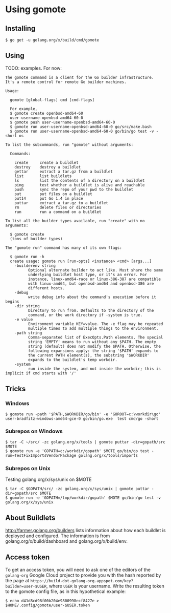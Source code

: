 # Using gomote

## Installing

```
$ go get -u golang.org/x/build/cmd/gomote
```

## Using

TODO: examples. For now:

```
The gomote command is a client for the Go builder infrastructure.  
It's a remote control for remote Go builder machines.  
  
Usage:  
  
  gomote [global-flags] cmd [cmd-flags]  
  
  For example,  
  $ gomote create openbsd-amd64-60  
  user-username-openbsd-amd64-60-0  
  $ gomote push user-username-openbsd-amd64-60-0  
  $ gomote run user-username-openbsd-amd64-60-0 go/src/make.bash  
  $ gomote run user-username-openbsd-amd64-60-0 go/bin/go test -v -short os  
  
To list the subcommands, run "gomote" without arguments:  
  
  Commands:  
  
    create     create a buildlet  
    destroy    destroy a buildlet  
    gettar     extract a tar.gz from a buildlet  
    list       list buildlets  
    ls         list the contents of a directory on a buildlet  
    ping       test whether a buildlet is alive and reachable  
    push       sync the repo of your pwd to the buildlet  
    put        put files on a buildlet  
    put14      put Go 1.4 in place  
    puttar     extract a tar.gz to a buildlet  
    rm         delete files or directories  
    run        run a command on a buildlet  
  
To list all the builder types available, run "create" with no arguments:  
  
  $ gomote create  
  (tons of builder types)  
  
The "gomote run" command has many of its own flags:  
  
  $ gomote run -h  
  create usage: gomote run [run-opts] <instance> <cmd> [args...]  
    -builderenv string  
          Optional alternate builder to act like. Must share the same  
          underlying buildlet host type, or it's an error. For  
          instance, linux-amd64-race or linux-386-387 are compatible  
          with linux-amd64, but openbsd-amd64 and openbsd-386 are  
          different hosts.  
    -debug  
          write debug info about the command's execution before it begins  
    -dir string  
          Directory to run from. Defaults to the directory of the  
          command, or the work directory if -system is true.  
    -e value  
          Environment variable KEY=value. The -e flag may be repeated  
          multiple times to add multiple things to the environment.  
    -path string  
          Comma-separated list of ExecOpts.Path elements. The special  
          string 'EMPTY' means to run without any $PATH. The empty  
          string (default) does not modify the $PATH. Otherwise, the  
          following expansions apply: the string '$PATH' expands to  
          the current PATH element(s), the substring '$WORKDIR'  
          expands to the buildlet's temp workdir.  
    -system  
          run inside the system, and not inside the workdir; this is implicit if cmd starts with '/'
```

## Tricks

### Windows

```
$ gomote run -path '$PATH,$WORKDIR/go/bin' -e 'GOROOT=c:\workdir\go' user-bradfitz-windows-amd64-gce-0 go/bin/go.exe  test cmd/go -short
```

### Subrepos on Windows

```
$ tar -C ~/src/ -zc golang.org/x/tools | gomote puttar -dir=gopath/src $MOTE
$ gomote run -e 'GOPATH=c:/workdir/gopath' $MOTE go/bin/go test -run=TestFixImportsVendorPackage golang.org/x/tools/imports
```

### Subrepos on Unix

Testing golang.org/x/sys/unix on $MOTE

```
$ tar -C $GOPATH/src/ -zc golang.org/x/sys/unix | gomote puttar -dir=gopath/src $MOTE
$ gomote run -e 'GOPATH=/tmp/workdir/gopath' $MOTE go/bin/go test -v golang.org/x/sys/unix
```

## About Buildlets

http://farmer.golang.org/builders lists information about how each buildlet is deployed and configured.
The information is from golang.org/x/build/dashboard and golang.org/x/build/env.


## Access token

To get an access token, you will need to ask one of the editors of the `golang-org` Google Cloud project to provide you with the hash reported by the page at `https://build-dot-golang-org.appspot.com/key?builder=user-$USER`, where `USER` is your username.  Write the resulting token to the gomote config file, as in this hypothetical example: 

```
$ echo d41d8cd98f00b204e9800998ecf8427e > $HOME/.config/gomote/user-$USER.token
```
